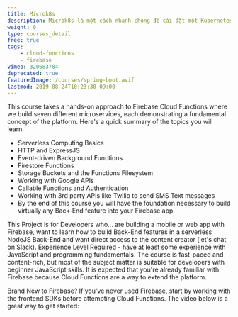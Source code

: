 ```yaml
---
title: Microk8s
description: Microk8s là một cách nhanh chóng để cài đặt một Kubernetes đơn giản trên máy tính cá nhân hoặc máy chủ.
weight: 0
type: courses_detail
free: true
tags: 
    - cloud-functions
    - firebase
vimeo: 320683784
deprecated: true
featuredImage: /courses/spring-boot.avif
lastmod: 2019-08-24T10:23:30-09:00
---
```


This course takes a hands-on approach to Firebase Cloud Functions where we build seven different microservices, each demonstrating a fundamental concept of the platform. Here's a quick summary of the topics you will learn.

- Serverless Computing Basics
- HTTP and ExpressJS
- Event-driven Background Functions
- Firestore Functions
- Storage Buckets and the Functions Filesystem
- Working with Google APIs
- Callable Functions and Authentication
- Working with 3rd party APIs like Twilio to send SMS Text messages
- By the end of this course you will have the foundation necessary to build virtually any Back-End feature into your Firebase app.

This Project is for Developers who... are building a mobile or web app with Firebase, want to learn how to build Back-End features in a serverless NodeJS Back-End and want direct access to the content creator (let's chat on Slack).  Experience Level Required - have at least some experience with JavaScript and programming fundamentals.  The course is fast-paced and content-rich, but most of the subject matter is suitable for developers with beginner JavaScript skills. It is expected that you're already familiar with Firebase because Cloud Functions are a way to extend the platform.

Brand New to Firebase?
If you've never used Firebase, start by working with the frontend SDKs before attempting Cloud Functions. The video below is a great way to get started: